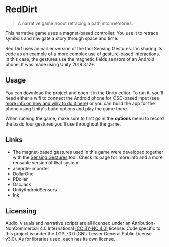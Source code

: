 # RedDirt

> A narrative game about retracing a path into memories.

This narrative game uses a magnet-based controller. You use it to retrace symbols and navigate a story through space and time.

Red Dirt uses an earlier version of the tool Sensing Gestures. I'm sharing its code as an example of a more complex use of gesture-based interactions. In this case, the gestures use the magnetic fields sensors of an Android phone. It was made using Unity 2018.3.12+.

## Usage

You can download the project and open it in the Unity editor. To run it, you'll need either a wifi to connect the Android phone for OSC-based input (see [more info on how and why to do it here](https://github.com/enricllagostera/SensingGestures/wiki/OSC-based-prototyping-and-native-sensors)) or you can build the app for the phone using Unity's build options and play the game there.

When running the game, make sure to first go in the **options** menu to record the basic four gestures you'll use throughout the game.

## Links

+ The magnet-based gestures used in this game were developed together with the [Sensing Gestures](https://github.com/enricllagostera/SensingGestures) tool. Check its page for more info and a more reusable version of that system.
+ aseprite-importer
+ DollarOne
+ PDollar
+ OscJack
+ UnityAndroidSensors
+ Ink

## Licensing

Audio, visuals and narrative scripts are all licensed under an Attribution-NonCommercial 4.0 International [(CC BY-NC 4.0)](https://creativecommons.org/licenses/by-nc/4.0/) license. Code specific to this project is under the  LGPL-3.0 (GNU Lesser General Public License v3.0). As for libraries used, each has its own license.
